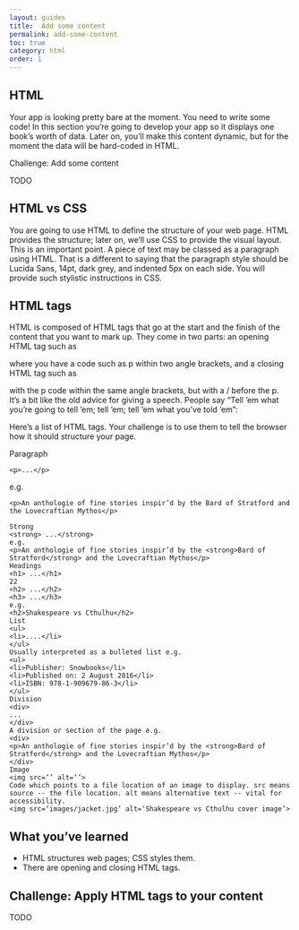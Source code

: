 ```yaml
---
layout: guides
title:  Add some content
permalink: add-some-content
toc: true
category: html
order: 1
---
```


## HTML

Your app is looking pretty bare at the moment. You need to write some code! In this section you’re going to develop your app so it displays one book’s worth of data. Later on, you’ll make this content dynamic, but for the moment the data will be hard-coded in HTML.

Challenge: Add some content

TODO 

## HTML vs CSS
You are going to use HTML to define the structure of your web page. HTML provides the structure; later on, we’ll use CSS to provide the visual layout. This is an important point. A piece of text may be classed as a paragraph using HTML. That is a different to saying that the paragraph style should be Lucida Sans, 14pt, dark grey, and indented 5px on each side. You will provide such stylistic instructions in CSS.

## HTML tags
HTML is composed of HTML tags that go at the start and the finish of the content that you want to mark up. They come in two parts: an opening HTML tag such as <p> where you have a code such as p within two angle brackets, and a closing HTML tag such as </p> with the p code within the same angle brackets, but with a / before the p.
It’s a bit like the old advice for giving a speech. People say “Tell ’em what you’re going to tell ’em; tell ’em; tell ’em what you’ve told ’em”:

Here’s a list of HTML tags. Your challenge is to use them to tell the browser how it should structure your page.


Paragraph
```
<p>...</p>
```

e.g.

```
<p>An anthologie of fine stories inspir’d by the Bard of Stratford and the Lovecraftian Mythos</p>
```


```
Strong
<strong> ...</strong>
e.g.
<p>An anthologie of fine stories inspir’d by the <strong>Bard of Stratford</strong> and the Lovecraftian Mythos</p>
Headings
<h1> ...</h1>
22
<h2> ...</h2>
<h3> ...</h3>
e.g.
<h2>Shakespeare vs Cthulhu</h2>
List
<ul>
<li>....</li>
</ul>
Usually interpreted as a bulleted list e.g.
<ul>
<li>Publisher: Snowbooks</li>
<li>Published on: 2 August 2016</li>
<li>ISBN: 978-1-909679-86-3</li>
</ul>
Division
<div>
...
</div>
A division or section of the page e.g.
<div>
<p>An anthologie of fine stories inspir’d by the <strong>Bard of Stratford</strong> and the Lovecraftian Mythos</p>
</div>
Image
<img src=‘’ alt=‘’>
Code which points to a file location of an image to display. src means source -- the file location. alt means alternative text -- vital for accessibility.
<img src=‘images/jacket.jpg’ alt=‘Shakespeare vs Cthulhu cover image’>
```

## What you’ve learned
* HTML structures web pages; CSS styles them.
* There are opening and closing HTML tags.

## Challenge: Apply HTML tags to your content

TODO